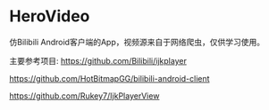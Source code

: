 # HeroVideo
仿Bilibili Android客户端的App，视频源来自于网络爬虫，仅供学习使用。

主要参考项目:
https://github.com/Bilibili/ijkplayer

https://github.com/HotBitmapGG/bilibili-android-client

https://github.com/Rukey7/IjkPlayerView
